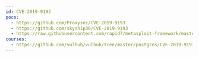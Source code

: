```yaml
---
id: CVE-2019-9193
pocs:
  - https://github.com/Proxysec/CVE-2019-9193
  - https://github.com/skyship36/CVE-2019-9193
  - https://raw.githubusercontent.com/rapid7/metasploit-framework/master/modules/exploits/multi/postgres/postgres_copy_from_program_cmd_exec.rb
courses:
  - https://github.com/vulhub/vulhub/tree/master/postgres/CVE-2019-9193
---
```

